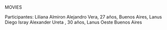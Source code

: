 MOVIES

Participantes:
Liliana Almiron
Alejandro Vera, 27 años, Buenos Aires, Lanus
Diego Isray
Alexander Ureta , 30 años, Lanus Oeste Buenos Aires